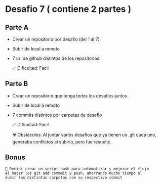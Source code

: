   # Desafio 7 ( contiene 2 partes )
   
  ## Parte A
  + Crear un repositorio por desafio (del 1 al 7)    
  + Subir de local a remoto
  + 7 url de github distintos de los repositorios
  
    ✅ Dificultad: Facil  
  
  ## Parte B
  + Crear un repositorio que tenga todos los desafios juntos
  + Subir de local a remoto
  + 7 commits distintos por carpetas de desafio
  
    ✅ Dificultad: Facil
    
    ☢️ Obstáculos: Al juntar varios desafios que ya tienen un .git cada uno, generaba conflictos al subirlo, pero fue resuelto. 
  
  ## Bonus
    🧠 Decidi crear un script bash para automatizar y mejorar el flujo
    al hacer los git add commmit y push, ahorrando mucho tiempo al
    subir las distintas carpetas con su respectivo commit
  
